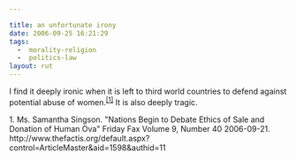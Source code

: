 ```yaml
---

title: an unfortunate irony
date: 2006-09-25 16:21:29
tags:
  -  morality-religion
  -  politics-law
layout: rut
---
```


I find it deeply ironic when it is left to third world countries to defend against potential abuse of women.<sup markdown="1">[\[1\]][ref1]</sup>  It is also deeply tragic. 

<div markdown="1" class="postrefs">
1.  Ms. Samantha Singson.  "Nations Begin to Debate Ethics of Sale and Donation of Human Ova" Friday Fax Volume 9, Number 40  2006-09-21.  http://www.thefactis.org/default.aspx?control=ArticleMaster&aid=1598&authid=11
</div>

[ref1]: http://www.thefactis.org/default.aspx?control=ArticleMaster&aid=1598&authid=11 "Nations Begin to Debate Ethics of Sale and Donation of Human Ova"

